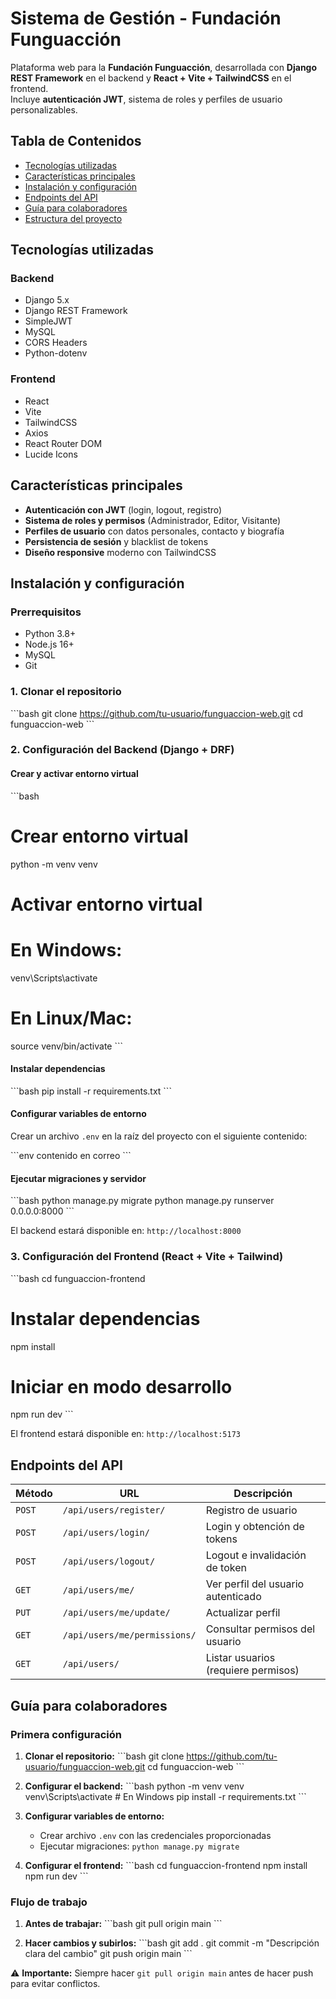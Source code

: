 #  Sistema de Gestión - Fundación Funguacción

Plataforma web para la **Fundación Funguacción**, desarrollada con **Django REST Framework** en el backend y **React + Vite + TailwindCSS** en el frontend.  
Incluye **autenticación JWT**, sistema de roles y perfiles de usuario personalizables.

##  Tabla de Contenidos

- [Tecnologías utilizadas](#-tecnologías-utilizadas)
- [Características principales](#-características-principales)
- [Instalación y configuración](#-instalación-y-configuración)
- [Endpoints del API](#-endpoints-del-api)
- [Guía para colaboradores](#-guía-para-colaboradores)
- [Estructura del proyecto](#-estructura-del-proyecto)

##  Tecnologías utilizadas

### **Backend**
- Django 5.x
- Django REST Framework
- SimpleJWT
- MySQL
- CORS Headers
- Python-dotenv

### **Frontend**
- React
- Vite
- TailwindCSS
- Axios
- React Router DOM
- Lucide Icons

##  Características principales

-  **Autenticación con JWT** (login, logout, registro)
-  **Sistema de roles y permisos** (Administrador, Editor, Visitante)
-  **Perfiles de usuario** con datos personales, contacto y biografía
-  **Persistencia de sesión** y blacklist de tokens
-  **Diseño responsive** moderno con TailwindCSS

##  Instalación y configuración

### Prerrequisitos

- Python 3.8+
- Node.js 16+
- MySQL
- Git

### 1. Clonar el repositorio

\`\`\`bash
git clone https://github.com/tu-usuario/funguaccion-web.git
cd funguaccion-web
\`\`\`

### 2. Configuración del Backend (Django + DRF)

#### Crear y activar entorno virtual

\`\`\`bash
# Crear entorno virtual
python -m venv venv

# Activar entorno virtual
# En Windows:
venv\Scripts\activate
# En Linux/Mac:
source venv/bin/activate
\`\`\`

#### Instalar dependencias

\`\`\`bash
pip install -r requirements.txt
\`\`\`

#### Configurar variables de entorno

Crear un archivo `.env` en la raíz del proyecto con el siguiente contenido:

\`\`\`env
contenido en correo
\`\`\`

#### Ejecutar migraciones y servidor

\`\`\`bash
python manage.py migrate
python manage.py runserver 0.0.0.0:8000
\`\`\`

El backend estará disponible en: `http://localhost:8000`

### 3. Configuración del Frontend (React + Vite + Tailwind)

\`\`\`bash
cd funguaccion-frontend

# Instalar dependencias
npm install

# Iniciar en modo desarrollo
npm run dev
\`\`\`

El frontend estará disponible en: `http://localhost:5173`

## Endpoints del API

| Método | URL | Descripción |
|--------|-----|-------------|
| `POST` | `/api/users/register/` | Registro de usuario |
| `POST` | `/api/users/login/` | Login y obtención de tokens |
| `POST` | `/api/users/logout/` | Logout e invalidación de token |
| `GET` | `/api/users/me/` | Ver perfil del usuario autenticado |
| `PUT` | `/api/users/me/update/` | Actualizar perfil |
| `GET` | `/api/users/me/permissions/` | Consultar permisos del usuario |
| `GET` | `/api/users/` | Listar usuarios (requiere permisos) |

## Guía para colaboradores

### Primera configuración

1. **Clonar el repositorio:**
   \`\`\`bash
   git clone https://github.com/tu-usuario/funguaccion-web.git
   cd funguaccion-web
   \`\`\`

2. **Configurar el backend:**
   \`\`\`bash
   python -m venv venv
   venv\Scripts\activate  # En Windows
   pip install -r requirements.txt
   \`\`\`

3. **Configurar variables de entorno:**
   - Crear archivo `.env` con las credenciales proporcionadas
   - Ejecutar migraciones: `python manage.py migrate`

4. **Configurar el frontend:**
   \`\`\`bash
   cd funguaccion-frontend
   npm install
   npm run dev
   \`\`\`

### Flujo de trabajo

1. **Antes de trabajar:**
   \`\`\`bash
   git pull origin main
   \`\`\`

2. **Hacer cambios y subirlos:**
   \`\`\`bash
   git add .
   git commit -m "Descripción clara del cambio"
   git push origin main
   \`\`\`

⚠️ **Importante:** Siempre hacer `git pull origin main` antes de hacer push para evitar conflictos.